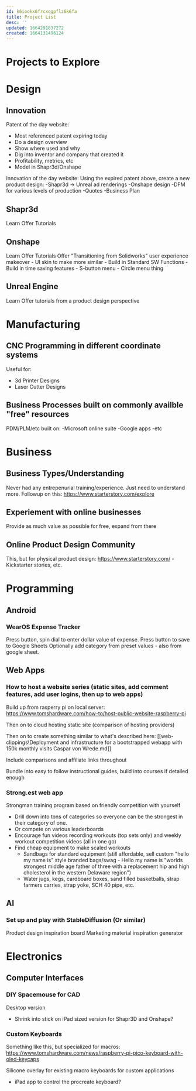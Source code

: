 ```yaml
---
id: k6iookx6frcxqgpflz6k6fa
title: Project List
desc: ''
updated: 1664291837272
created: 1664131496124
---
```


# Projects to Explore

# Design
## Innovation
Patent of the day website:
- Most referenced patent expiring today
- Do a design overview
- Show where used and why
- Dig into inventor and company that created it
- Profitability, metrics, etc
- Model in Shapr3d/Onshape

Innovation of the day website:
Using the expired patent above, create a new product design:
-Shapr3d -> Unreal ad renderings
-Onshape design
-DFM for various levels of production
-Quotes
-Business Plan

## Shapr3d
Learn
Offer Tutorials

## Onshape
Learn
Offer Tutorials
Offer "Transitioning from Solidworks" user experience makeover
    - UI skin to make more similar
    - Build in Standard SW Functions
    - Build in time saving features
        - S-button menu
        - Circle menu thing

## Unreal Engine
Learn
Offer tutorials from a product design perspective


# Manufacturing
## CNC Programming in different coordinate systems
Useful for:
- 3d Printer Designs
- Laser Cutter Designs

## Business Processes built on commonly availble "free" resources
PDM/PLM/etc built on:
-Microsoft online suite
-Google apps
-etc


# Business 
## Business Types/Understanding
Never had any entrepenurial training/experience. Just need to understand more.
Followup on this: https://www.starterstory.com/explore

## Experiement with online businesses
Provide as much value as possible for free, expand from there

## Online Product Design Community
This, but for physical product design: https://www.starterstory.com/
-Kickstarter stories, etc.

# Programming
## Android
### WearOS Expense Tracker
Press button, spin dial to enter dollar value of expense. Press button to save to Google Sheets
Optionally add category from preset values - also from google sheet. 

## Web Apps
### How to host a website series (static sites, add comment features, add user logins, then up to web apps)
Build up from rasperry pi on local server: https://www.tomshardware.com/how-to/host-public-website-raspberry-pi

Then on to cloud hosting static site (comparison of hosting providers)

Then on to create something similar to what's described here: [[web-clippings\Deployment and infrastructure for a bootstrapped webapp with 150k monthly visits Caspar von Wrede.md]]

Include comparisons and affiliate links throughout

Bundle into easy to follow instructional guides, build into courses if detailed enough

### Strong.est web app
Strongman training program based on friendly competition with yourself
- Drill down into tons of categories so everyone can be the strongest in their category of one. 
- Or compete on various leaderboards
- Encourage fun videos recording workouts (top sets only) and weekly workout competition videos (all in one go)
- Find cheap equipment to make scaled workouts
    - Sandbags for standard equipment (still affordable, sell custom "hello my name is" style branded bags/swag - Hello my name is "worlds strongest middle age father of three with a replacement hip and high cholesterol in the western Delaware region")
    - Water jugs, kegs, cardboard boxes, sand filled basketballs, strap farmers carries, strap yoke, SCH 40 pipe, etc.

## AI
### Set up and play with StableDiffusion (Or similar)
Product design inspiration board
Marketing material inspiration generator


# Electronics
## Computer Interfaces
### DIY Spacemouse for CAD
Desktop version
- Shrink into stick on iPad sized version for Shapr3D and Onshape?

### Custom Keyboards
Something like this, but specialized for macros: https://www.tomshardware.com/news/raspberry-pi-pico-keyboard-with-oled-keycaps

Silicone overlay for existing macro keyboards for custom applications
- iPad app to control the procreate keyboard?